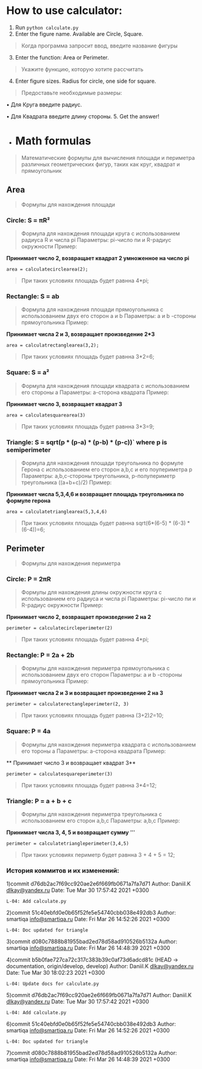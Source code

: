 
# How to use calculator:
1. Run `python calculate.py`
2. Enter the figure name. Available are Circle, Square.
>Когда программа запросит ввод, введите название фигуры

3. Enter the function: Area or Perimeter.
>Укажите функцию, которую хотите рассчитать

4. Enter figure sizes. Radius for circle, one side for square.
>Предоставьте необходимые размеры:

• Для Круга введите радиус.

• Для Квадрата введите длину стороны.
5. Get the answer!

- # Math formulas

>Математические формулы для вычисления площади и периметра различных геометрических фигур, таких как круг, квадрат и прямоугольник

## Area 

>Формулы для нахождения площади

### Circle: S = πR² 

 > Формула для нахождения площади круга с использованием радиуса R и числа pi 
  Параметры: pi-число пи и R-радиус окружности
  Пример:

 **Принимает число 2, возвращает квадрат 2 умноженное на число pi**

 ```
 area = calculatecirclearea(2);
 ```
> При таких условиях площадь будет равнна 4*pi;

### Rectangle: S = ab
> Формула для нахождения площади прямоугольника с использованием двух его сторон a и b
  Параметры: а и b -стороны прямоугольника
  Пример:

**Принимает числа 2 и 3, возвращает произведение 2*3**

```
area = calculatrectanglearea(3,2);
 ```
> При таких условиях площадь будет равнна 3*2=6;

### Square: S = a²
> Формула для нахождения площади квадрата с использованием его стороны a
 Параметры: а-сторона квадрата
 Пример:


**Принимает число 3, возвращает квадрат 3** 
 
 ```
 area = calculatesquarearea(3)
 ```
> При таких условиях площадь будет равнна 3*3=9;

### Triangle: S = sqrt(p * (p-a) * (p-b) * (p-c))` where p is semiperimeter
> Формула для нахождения площади треугольника по формуле Герона с использованием его сторон a,b,c и его поупериметра p
 Параметры: а,b,c-стороны треугольника, p-полупериметр треугольника ((a+b+c)/2)
 Пример:


**Принимает числа 5,3,4,6 и возвращает площадь треугольника по формуле герона**
 ```
 area = calculatetrianglearea(5,3,4,6)
 ```
> При таких условиях площадь будет равнна sqrt(6*(6-5) * (6-3) * (6-4))=6;

## Perimeter

 >Формулы для нахождения периметра

### Circle: P = 2πR
 >Формулы для нахождения длины окружности круга с использованием его радиуса и числа pi
 Параметры: pi-число пи и R-радиус окружности
 Пример:

 **Принимает число 2, возвращает произведение 2 на 2**
 ```
 perimeter = calculatecircleperimeter(2)
 ```
 >При таких условиях площадь будет равнна 4*pi;

### Rectangle: P = 2a + 2b

> Формулы для нахождения периметра прямоугольника с использованием двух его сторон
 Параметры: а и b -стороны прямоугольника
  Пример:


 **Принимает числа 2 и 3 и возвращает произведение 2 на 3**
 ```
 perimeter = calculaterectangleperimeter(2, 3)
 ```
 >При таких условиях площадь будет равнна (3+2)*2*=10;

 ### Square: P = 4a
 >Формулы для нахождения периметра квадрата с использованием его тороны а
 Параметры: а-сторона квадрата
 Пример:


** Принимает число 3 и возвращает квадрат 3**
 ```
 perimeter = calculatesquareperimeter(3)
 ```

 >При таких условиях площадь будет равнна 3*4=12;
 ### Triangle: P = a + b + c
 >Формулы для нахождения периметра треугольника с использованием его сторон а,b,c
 Параметры: а,b,c
 Пример:


 **Принимает числа 3, 4, 5 и возвращает сумму**
 '''
 ```
 perimeter = calculatetriangleperimeter(3,4,5)
 ```

 >При таких условиях периметр будет равнна 3 + 4 + 5 = 12;

 ### История коммитов и их изменений:

 1)commit d76db2ac7f69cc920ae2e6f669fb0671a7fa7d71
Author: Daniil.K <dlkay@yandex.ru>
Date:   Tue Mar 30 17:57:42 2021 +0300

    L-04: Add calculate.py

2)commit 51c40ebfd0e0b65f52fe5e54740cbb038e492db3
Author: smartiqa <info@smartiqa.ru>
Date:   Fri Mar 26 14:52:26 2021 +0300

    L-04: Doc updated for triangle

3)commit d080c7888b81955bad2ed78d58ad910526b5132a
Author: smartiqa <info@smartiqa.ru>
Date:   Fri Mar 26 14:48:39 2021 +0300

4)commit b5b0fae727ca72c317c383b39c0af73d6adcd81c (HEAD -> documentation, origin/develop, develop)
Author: Daniil.K <dlkay@yandex.ru>
Date:   Tue Mar 30 18:02:23 2021 +0300

    L-04: Update docs for calculate.py

5)commit d76db2ac7f69cc920ae2e6f669fb0671a7fa7d71
Author: Daniil.K <dlkay@yandex.ru>
Date:   Tue Mar 30 17:57:42 2021 +0300

    L-04: Add calculate.py

6)commit 51c40ebfd0e0b65f52fe5e54740cbb038e492db3
Author: smartiqa <info@smartiqa.ru>
Date:   Fri Mar 26 14:52:26 2021 +0300

    L-04: Doc updated for triangle

7)commit d080c7888b81955bad2ed78d58ad910526b5132a
Author: smartiqa <info@smartiqa.ru>
Date:   Fri Mar 26 14:48:39 2021 +0300


